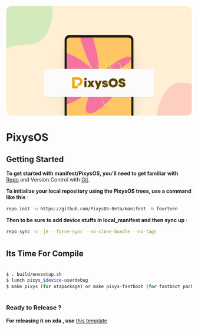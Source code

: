 
<p align="center">
<img src="https://github.com/PixysOS/Pixys_doc/raw/twelve/twelve-stuff/pixys_banner.png" >
</p>

# PixysOS #




## **Getting Started** ##

**To get started with manifest/PixysOS, you'll need to get familiar with** [Repo](https://source.android.com/source/using-repo.html) and Version Control with [Git](https://source.android.com/setup/develop).

**To initialize your local repository using the PixysOS trees, use a command like this** :

```bash
repo init -u https://github.com/PixysOS-Beta/manifest -b fourteen
```

**Then to be sure to add device stuffs in local_manifest
and then sync up** :

```bash
repo sync -c -j8 --force-sync --no-clone-bundle --no-tags
```
# 

## Its Time For Compile

```bash

$ . build/envsetup.sh
$ lunch pixys_$device-userdebug
$ make pixys (for otapackage) or make pixys-fastboot (for fastboot package)
```
#
### Ready to Release ? ###

**For releasing it on xda , use** [this template](https://github.com/PixysOS/Pixys_doc/raw/thirteen/XDA_ThreadTemplate)
